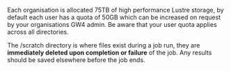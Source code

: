 Each organisation is allocated 75TB of high performance Lustre storage, by default each user has a quota of 50GB which can be increased on request by your organisations GW4 admin. Be aware that your user quota applies across all directories.

The /scratch directory is where files exist during a job run, they are **immediately deleted upon completion or failure** of the job. Any results should be saved elsewhere before the job ends.
